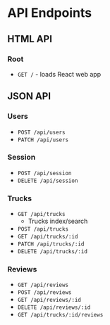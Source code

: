 # API Endpoints

## HTML API

### Root

- `GET /` - loads React web app

## JSON API

### Users

- `POST /api/users`
- `PATCH /api/users`

### Session

- `POST /api/session`
- `DELETE /api/session`

### Trucks

- `GET /api/trucks`
  - Trucks index/search
- `POST /api/trucks`
- `GET /api/trucks/:id`
- `PATCH /api/trucks/:id`
- `DELETE /api/trucks/:id`

### Reviews

- `GET /api/reviews`
- `POST /api/reviews`
- `GET /api/reviews/:id`
- `DELETE /api/reviews/:id`
- `GET /api/trucks/:id/reviews`
